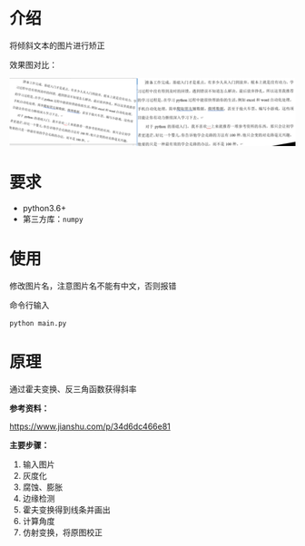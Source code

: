 # 介绍

将倾斜文本的图片进行矫正

效果图对比：

![image-20200406211034252](https://raw.githubusercontent.com/lei940324/picture/master/typora202004/06/211825-538054.png)

# 要求

* python3.6+
* 第三方库：`numpy`

# 使用

修改图片名，注意图片名不能有中文，否则报错

命令行输入

```
python main.py
```

# 原理

通过霍夫变换、反三角函数获得斜率

**参考资料：**

https://www.jianshu.com/p/34d6dc466e81

**主要步骤：**

1. 输入图片
2. 灰度化
3. 腐蚀、膨胀
4. 边缘检测
5. 霍夫变换得到线条并画出
6. 计算角度
7. 仿射变换，将原图校正